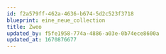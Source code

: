 ```yaml
---
id: f2a579ff-462a-4636-b674-5d2c523f3718
blueprint: eine_neue_collection
title: Zweo
updated_by: f5fe1958-774a-4886-a03e-0b74ece8600a
updated_at: 1670876677
---
```

